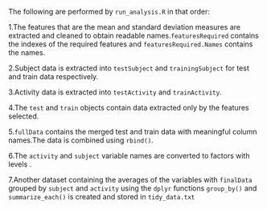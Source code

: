 
The following are performed  by `run_analysis.R` in that order:

1.The features that are the mean and standard deviation measures  are extracted and cleaned to obtain readable names.`featuresRequired` contains the indexes of the required features and `featuresRequired.Names` contains the names.

2.Subject data is extracted into `testSubject` and `trainingSubject` for test and train data respectively.

3.Activity data is extracted into `testActivity` and `trainActivity`.

4.The `test` and `train` objects contain data extracted only by the features selected.

5.`fullData` contains the merged test and train data with meaningful column names.The data is combined using `rbind()`.

6.The `activity` and `subject` variable names are converted to factors with levels .

7.Another dataset containing the averages of the variables with `finalData` grouped by `subject` and `activity` using the `dplyr` functions `group_by()` and `summarize_each()` is created and stored in `tidy_data.txt`


